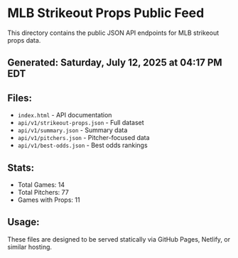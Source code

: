 # MLB Strikeout Props Public Feed

This directory contains the public JSON API endpoints for MLB strikeout props data.

## Generated: Saturday, July 12, 2025 at 04:17 PM EDT

## Files:
- `index.html` - API documentation
- `api/v1/strikeout-props.json` - Full dataset
- `api/v1/summary.json` - Summary data
- `api/v1/pitchers.json` - Pitcher-focused data  
- `api/v1/best-odds.json` - Best odds rankings

## Stats:
- Total Games: 14
- Total Pitchers: 77
- Games with Props: 11

## Usage:
These files are designed to be served statically via GitHub Pages, Netlify, or similar hosting.
